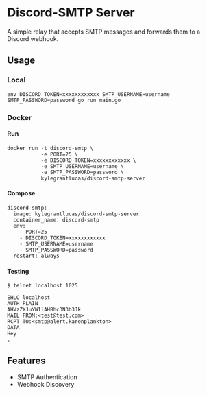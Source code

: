 # Discord-SMTP Server
A simple relay that accepts SMTP messages and forwards them to a Discord webhook.

## Usage

### Local

```
env DISCORD_TOKEN=xxxxxxxxxxxx SMTP_USERNAME=username SMTP_PASSWORD=password go run main.go
```

### Docker

#### Run

```
docker run -t discord-smtp \
           -e PORT=25 \
           -e DISCORD_TOKEN=xxxxxxxxxxxx \
           -e SMTP_USERNAME=username \
           -e SMTP_PASSWORD=password \
           kylegrantlucas/discord-smtp-server
```

#### Compose

```
discord-smtp:
  image: kylegrantlucas/discord-smtp-server
  container_name: discord-smtp
  env:
    - PORT=25
    - DISCORD_TOKEN=xxxxxxxxxxxx
    - SMTP_USERNAME=username
    - SMTP_PASSWORD=password
  restart: always
```

#### Testing

```
$ telnet localhost 1025
```

```
EHLO localhost
AUTH PLAIN
AHVzZXJuYW1lAHBhc3N3b3Jk
MAIL FROM:<test@test.com>
RCPT TO:<smtp@alert.karenplankton>
DATA
Hey
.
```

## Features

* SMTP Authentication
* Webhook Discovery